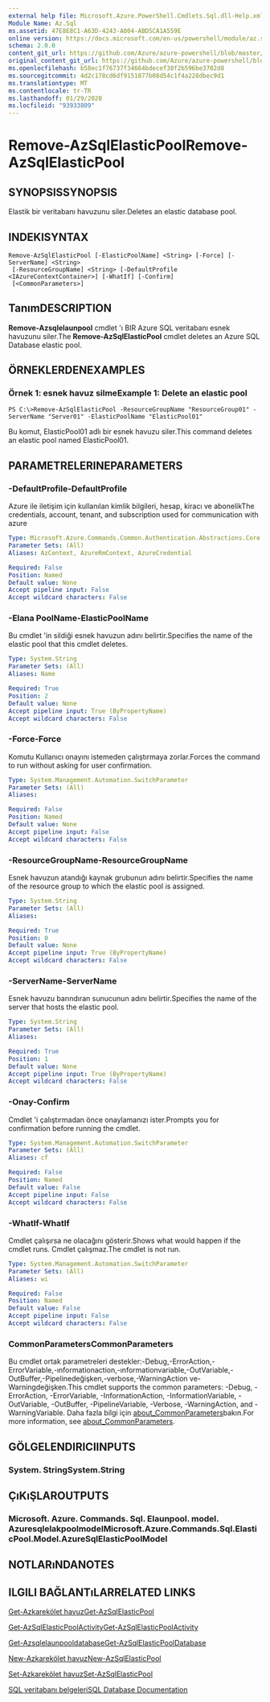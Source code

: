```yaml
---
external help file: Microsoft.Azure.PowerShell.Cmdlets.Sql.dll-Help.xml
Module Name: Az.Sql
ms.assetid: 47E8E8C1-A63D-4243-A004-ABD5CA1A559E
online version: https://docs.microsoft.com/en-us/powershell/module/az.sql/remove-azsqlelasticpool
schema: 2.0.0
content_git_url: https://github.com/Azure/azure-powershell/blob/master/src/Sql/Sql/help/Remove-AzSqlElasticPool.md
original_content_git_url: https://github.com/Azure/azure-powershell/blob/master/src/Sql/Sql/help/Remove-AzSqlElasticPool.md
ms.openlocfilehash: b58ec1f76737f34664bdecef38f2b596be3702d8
ms.sourcegitcommit: 4d2c178cd6df9151877b08d54c1f4a228dbec9d1
ms.translationtype: MT
ms.contentlocale: tr-TR
ms.lasthandoff: 01/29/2020
ms.locfileid: "93933809"
---
```

# <span data-ttu-id="0c30b-101">Remove-AzSqlElasticPool</span><span class="sxs-lookup"><span data-stu-id="0c30b-101">Remove-AzSqlElasticPool</span></span>

## <span data-ttu-id="0c30b-102">SYNOPSIS</span><span class="sxs-lookup"><span data-stu-id="0c30b-102">SYNOPSIS</span></span>
<span data-ttu-id="0c30b-103">Elastik bir veritabanı havuzunu siler.</span><span class="sxs-lookup"><span data-stu-id="0c30b-103">Deletes an elastic database pool.</span></span>

## <span data-ttu-id="0c30b-104">INDEKI</span><span class="sxs-lookup"><span data-stu-id="0c30b-104">SYNTAX</span></span>

```
Remove-AzSqlElasticPool [-ElasticPoolName] <String> [-Force] [-ServerName] <String>
 [-ResourceGroupName] <String> [-DefaultProfile <IAzureContextContainer>] [-WhatIf] [-Confirm]
 [<CommonParameters>]
```

## <span data-ttu-id="0c30b-105">Tanım</span><span class="sxs-lookup"><span data-stu-id="0c30b-105">DESCRIPTION</span></span>
<span data-ttu-id="0c30b-106">**Remove-Azsqlelaunpool** cmdlet 'ı BIR Azure SQL veritabanı esnek havuzunu siler.</span><span class="sxs-lookup"><span data-stu-id="0c30b-106">The **Remove-AzSqlElasticPool** cmdlet deletes an Azure SQL Database elastic pool.</span></span>

## <span data-ttu-id="0c30b-107">ÖRNEKLERDEN</span><span class="sxs-lookup"><span data-stu-id="0c30b-107">EXAMPLES</span></span>

### <span data-ttu-id="0c30b-108">Örnek 1: esnek havuz silme</span><span class="sxs-lookup"><span data-stu-id="0c30b-108">Example 1: Delete an elastic pool</span></span>
```
PS C:\>Remove-AzSqlElasticPool -ResourceGroupName "ResourceGroup01" -ServerName "Server01" -ElasticPoolName "ElasticPool01"
```

<span data-ttu-id="0c30b-109">Bu komut, ElasticPool01 adlı bir esnek havuzu siler.</span><span class="sxs-lookup"><span data-stu-id="0c30b-109">This command deletes an elastic pool named ElasticPool01.</span></span>

## <span data-ttu-id="0c30b-110">PARAMETRELERINE</span><span class="sxs-lookup"><span data-stu-id="0c30b-110">PARAMETERS</span></span>

### <span data-ttu-id="0c30b-111">-DefaultProfile</span><span class="sxs-lookup"><span data-stu-id="0c30b-111">-DefaultProfile</span></span>
<span data-ttu-id="0c30b-112">Azure ile iletişim için kullanılan kimlik bilgileri, hesap, kiracı ve abonelik</span><span class="sxs-lookup"><span data-stu-id="0c30b-112">The credentials, account, tenant, and subscription used for communication with azure</span></span>

```yaml
Type: Microsoft.Azure.Commands.Common.Authentication.Abstractions.Core.IAzureContextContainer
Parameter Sets: (All)
Aliases: AzContext, AzureRmContext, AzureCredential

Required: False
Position: Named
Default value: None
Accept pipeline input: False
Accept wildcard characters: False
```

### <span data-ttu-id="0c30b-113">-Elana PoolName</span><span class="sxs-lookup"><span data-stu-id="0c30b-113">-ElasticPoolName</span></span>
<span data-ttu-id="0c30b-114">Bu cmdlet 'in sildiği esnek havuzun adını belirtir.</span><span class="sxs-lookup"><span data-stu-id="0c30b-114">Specifies the name of the elastic pool that this cmdlet deletes.</span></span>

```yaml
Type: System.String
Parameter Sets: (All)
Aliases: Name

Required: True
Position: 2
Default value: None
Accept pipeline input: True (ByPropertyName)
Accept wildcard characters: False
```

### <span data-ttu-id="0c30b-115">-Force</span><span class="sxs-lookup"><span data-stu-id="0c30b-115">-Force</span></span>
<span data-ttu-id="0c30b-116">Komutu Kullanıcı onayını istemeden çalıştırmaya zorlar.</span><span class="sxs-lookup"><span data-stu-id="0c30b-116">Forces the command to run without asking for user confirmation.</span></span>

```yaml
Type: System.Management.Automation.SwitchParameter
Parameter Sets: (All)
Aliases:

Required: False
Position: Named
Default value: None
Accept pipeline input: False
Accept wildcard characters: False
```

### <span data-ttu-id="0c30b-117">-ResourceGroupName</span><span class="sxs-lookup"><span data-stu-id="0c30b-117">-ResourceGroupName</span></span>
<span data-ttu-id="0c30b-118">Esnek havuzun atandığı kaynak grubunun adını belirtir.</span><span class="sxs-lookup"><span data-stu-id="0c30b-118">Specifies the name of the resource group to which the elastic pool is assigned.</span></span>

```yaml
Type: System.String
Parameter Sets: (All)
Aliases:

Required: True
Position: 0
Default value: None
Accept pipeline input: True (ByPropertyName)
Accept wildcard characters: False
```

### <span data-ttu-id="0c30b-119">-ServerName</span><span class="sxs-lookup"><span data-stu-id="0c30b-119">-ServerName</span></span>
<span data-ttu-id="0c30b-120">Esnek havuzu barındıran sunucunun adını belirtir.</span><span class="sxs-lookup"><span data-stu-id="0c30b-120">Specifies the name of the server that hosts the elastic pool.</span></span>

```yaml
Type: System.String
Parameter Sets: (All)
Aliases:

Required: True
Position: 1
Default value: None
Accept pipeline input: True (ByPropertyName)
Accept wildcard characters: False
```

### <span data-ttu-id="0c30b-121">-Onay</span><span class="sxs-lookup"><span data-stu-id="0c30b-121">-Confirm</span></span>
<span data-ttu-id="0c30b-122">Cmdlet 'i çalıştırmadan önce onaylamanızı ister.</span><span class="sxs-lookup"><span data-stu-id="0c30b-122">Prompts you for confirmation before running the cmdlet.</span></span>

```yaml
Type: System.Management.Automation.SwitchParameter
Parameter Sets: (All)
Aliases: cf

Required: False
Position: Named
Default value: False
Accept pipeline input: False
Accept wildcard characters: False
```

### <span data-ttu-id="0c30b-123">-WhatIf</span><span class="sxs-lookup"><span data-stu-id="0c30b-123">-WhatIf</span></span>
<span data-ttu-id="0c30b-124">Cmdlet çalışırsa ne olacağını gösterir.</span><span class="sxs-lookup"><span data-stu-id="0c30b-124">Shows what would happen if the cmdlet runs.</span></span>
<span data-ttu-id="0c30b-125">Cmdlet çalışmaz.</span><span class="sxs-lookup"><span data-stu-id="0c30b-125">The cmdlet is not run.</span></span>

```yaml
Type: System.Management.Automation.SwitchParameter
Parameter Sets: (All)
Aliases: wi

Required: False
Position: Named
Default value: False
Accept pipeline input: False
Accept wildcard characters: False
```

### <span data-ttu-id="0c30b-126">CommonParameters</span><span class="sxs-lookup"><span data-stu-id="0c30b-126">CommonParameters</span></span>
<span data-ttu-id="0c30b-127">Bu cmdlet ortak parametreleri destekler:-Debug,-ErrorAction,-ErrorVariable,-ınformationaction,-ınformationvariable,-OutVariable,-OutBuffer,-Pipelinedeğişken,-verbose,-WarningAction ve-Warningdeğişken.</span><span class="sxs-lookup"><span data-stu-id="0c30b-127">This cmdlet supports the common parameters: -Debug, -ErrorAction, -ErrorVariable, -InformationAction, -InformationVariable, -OutVariable, -OutBuffer, -PipelineVariable, -Verbose, -WarningAction, and -WarningVariable.</span></span> <span data-ttu-id="0c30b-128">Daha fazla bilgi için [about_CommonParameters](https://go.microsoft.com/fwlink/?LinkID=113216)bakın.</span><span class="sxs-lookup"><span data-stu-id="0c30b-128">For more information, see [about_CommonParameters](https://go.microsoft.com/fwlink/?LinkID=113216).</span></span>

## <span data-ttu-id="0c30b-129">GÖLGELENDIRICI</span><span class="sxs-lookup"><span data-stu-id="0c30b-129">INPUTS</span></span>

### <span data-ttu-id="0c30b-130">System. String</span><span class="sxs-lookup"><span data-stu-id="0c30b-130">System.String</span></span>

## <span data-ttu-id="0c30b-131">ÇıKıŞLAR</span><span class="sxs-lookup"><span data-stu-id="0c30b-131">OUTPUTS</span></span>

### <span data-ttu-id="0c30b-132">Microsoft. Azure. Commands. Sql. Elaunpool. model. Azuresqlelakpoolmodel</span><span class="sxs-lookup"><span data-stu-id="0c30b-132">Microsoft.Azure.Commands.Sql.ElasticPool.Model.AzureSqlElasticPoolModel</span></span>

## <span data-ttu-id="0c30b-133">NOTLARıNDA</span><span class="sxs-lookup"><span data-stu-id="0c30b-133">NOTES</span></span>

## <span data-ttu-id="0c30b-134">ILGILI BAĞLANTıLAR</span><span class="sxs-lookup"><span data-stu-id="0c30b-134">RELATED LINKS</span></span>

[<span data-ttu-id="0c30b-135">Get-Azkarekölet havuz</span><span class="sxs-lookup"><span data-stu-id="0c30b-135">Get-AzSqlElasticPool</span></span>](./Get-AzSqlElasticPool.md)

[<span data-ttu-id="0c30b-136">Get-AzSqlElasticPoolActivity</span><span class="sxs-lookup"><span data-stu-id="0c30b-136">Get-AzSqlElasticPoolActivity</span></span>](./Get-AzSqlElasticPoolActivity.md)

[<span data-ttu-id="0c30b-137">Get-Azsqlelaunpooldatabase</span><span class="sxs-lookup"><span data-stu-id="0c30b-137">Get-AzSqlElasticPoolDatabase</span></span>](./Get-AzSqlElasticPoolDatabase.md)

[<span data-ttu-id="0c30b-138">New-Azkarekölet havuz</span><span class="sxs-lookup"><span data-stu-id="0c30b-138">New-AzSqlElasticPool</span></span>](./New-AzSqlElasticPool.md)

[<span data-ttu-id="0c30b-139">Set-Azkarekölet havuz</span><span class="sxs-lookup"><span data-stu-id="0c30b-139">Set-AzSqlElasticPool</span></span>](./Set-AzSqlElasticPool.md)

[<span data-ttu-id="0c30b-140">SQL veritabanı belgeleri</span><span class="sxs-lookup"><span data-stu-id="0c30b-140">SQL Database Documentation</span></span>](https://docs.microsoft.com/azure/sql-database/)


